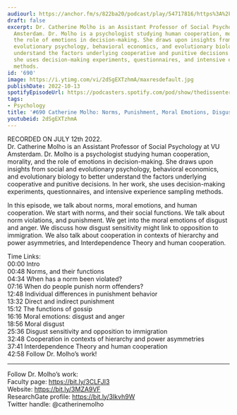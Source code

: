 ```yaml
---
audiourl: https://anchor.fm/s/822ba20/podcast/play/54717816/https%3A%2F%2Fd3ctxlq1ktw2nl.cloudfront.net%2Fstaging%2F2022-6-12%2F449adf8c-3523-0cc2-229f-9097b47c6627.m4a
draft: false
excerpt: Dr. Catherine Molho is an Assistant Professor of Social Psychology at VU
  Amsterdam. Dr. Molho is a psychologist studying human cooperation, morality, and
  the role of emotions in decision-making. She draws upon insights from social and
  evolutionary psychology, behavioral economics, and evolutionary biology to better
  understand the factors underlying cooperative and punitive decisions. In her work,
  she uses decision-making experiments, questionnaires, and intensive experience sampling
  methods.
id: '690'
image: https://i.ytimg.com/vi/2dSgEXTzhmA/maxresdefault.jpg
publishDate: 2022-10-13
spotifyEpisodeUrl: https://podcasters.spotify.com/pod/show/thedissenter/episodes/690-Catherine-Molho-Norms--Punishment--Moral-Emotions--Disgust--and-Interdependence-e1l4bto
tags:
- Psychology
title: '#690 Catherine Molho: Norms, Punishment, Moral Emotions, Disgust, and Interdependence'
youtubeid: 2dSgEXTzhmA
---
```

<div class="timelinks">

RECORDED ON JULY 12th 2022.  
Dr. Catherine Molho is an Assistant Professor of Social Psychology at VU Amsterdam. Dr. Molho is a psychologist studying human cooperation, morality, and the role of emotions in decision-making. She draws upon insights from social and evolutionary psychology, behavioral economics, and evolutionary biology to better understand the factors underlying cooperative and punitive decisions. In her work, she uses decision-making experiments, questionnaires, and intensive experience sampling methods.

In this episode, we talk about norms, moral emotions, and human cooperation. We start with norms, and their social functions. We talk about norm violations, and punishment. We get into the moral emotions of disgust and anger. We discuss how disgust sensitivity might link to opposition to immigration. We also talk about cooperation in contexts of hierarchy and power asymmetries, and Interdependence Theory and human cooperation.

Time Links:  
<time>00:00</time> Intro  
<time>00:48</time> Norms, and their functions  
<time>04:34</time> When has a norm been violated?  
<time>07:16</time> When do people punish norm offenders?  
<time>12:48</time> Individual differences in punishment behavior  
<time>13:32</time> Direct and indirect punishment  
<time>15:12</time> The functions of gossip  
<time>16:16</time> Moral emotions: disgust and anger  
<time>18:56</time> Moral disgust  
<time>25:36</time> Disgust sensitivity and opposition to immigration  
<time>32:48</time> Cooperation in contexts of hierarchy and power asymmetries  
<time>37:41</time> Interdependence Theory and human cooperation  
<time>42:58</time> Follow Dr. Molho’s work!

---

Follow Dr. Molho’s work:  
Faculty page: https://bit.ly/3CLFJI3  
Website: https://bit.ly/3MZA9VF  
ResearchGate profile: https://bit.ly/3Ikvh9W  
Twitter handle: @catherinemolho
</div>

